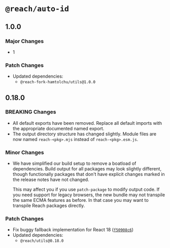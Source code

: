 # `@reach/auto-id`

## 1.0.0

### Major Changes

- 1

### Patch Changes

- Updated dependencies:
  - `@reach-fork-hamtolchu/utils@1.0.0`

## 0.18.0

### BREAKING Changes

- All default exports have been removed. Replace all default imports with the appropriate documented named export.
- The output directory structure has changed slightly. Module files are now named `reach-<pkg>.mjs` instead of `reach-<pkg>.esm.js`.

### Minor Changes

- We have simplified our build setup to remove a boatload of dependencies. Build output for all packages may look slightly different, though functionally packages that don't have explicit changes marked in the release notes have not changed.

  This may affect you if you use `patch-package` to modify output code. If you need support for legacy browsers, the new bundle may not transpile the same ECMA features as before. In that case you may want to transpile Reach packages directly.

### Patch Changes

- Fix buggy fallback implementation for React 18 ([`f50908c6`](https://github.com/reach/reach-ui/commit/f50908c6203b44032b601307cb5e7b9aece8f4c6))
- Updated dependencies:
  - `@reach/utils@0.18.0`
